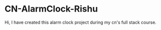 # CN-AlarmClock-Rishu
Hi, I have created this alarm clock project during my cn's full stack course.
